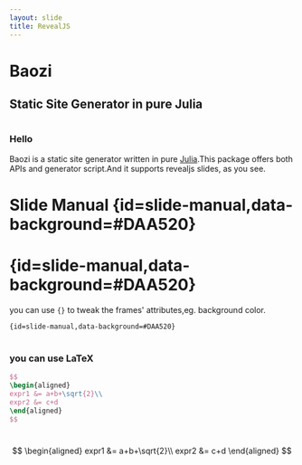 ```yaml
---
layout: slide
title: RevealJS
---
```


# Baozi
## Static Site Generator in pure Julia

#
### Hello
Baozi is a static site generator written in pure [Julia](http://julialang.org).This package offers both APIs and generator script.And it supports revealjs slides, as you see.

# Slide Manual {id=slide-manual,data-background=#DAA520}

# {id=slide-manual,data-background=#DAA520}
you can use `{}` to tweak the frames' attributes,eg. background color.

```
{id=slide-manual,data-background=#DAA520}
```


#
### you can use LaTeX
```LaTeX
$$
\begin{aligned}
expr1 &= a+b+\sqrt{2}\\
expr2 &= c+d
\end{aligned}
$$
```

#
$$
\begin{aligned}
expr1 &= a+b+\sqrt{2}\\
expr2 &= c+d
\end{aligned}
$$